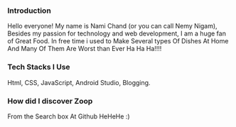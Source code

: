 ### Introduction ### 

Hello everyone! My name is Nami Chand (or you can call Nemy Nigam), Besides my passion for technology and web development, I am a huge fan of Great Food. In free time i used to  Make Several types Of Dishes At Home And Many Of Them Are Worst than Ever Ha Ha Ha!!!!


### Tech Stacks I Use #####

Html, CSS, JavaScript, Android Studio, Blogging.

### How did I discover Zoop ###

From the Search box At Github HeHeHe :)
